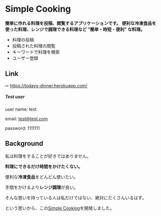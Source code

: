 # **Simple Cooking**
**簡単に作れる料理を投稿、閲覧するアプリケーションです。**
**便利な冷凍食品を使った料理、レンジで調理できる料理など ”簡単・時短・便利” な料理。**
- 料理の投稿
- 投稿された料理の閲覧
- キーワードで料理を検索
- ユーザー登録

## Link
⇨ https://todays-dinner.herokuapp.com/

##### Test user
user name: test

email: test@test.com

password: 1111111

## Background
私は料理をすることが好きではありません。

**料理にできるだけ時間をかけたくない。**

便利な**冷凍食品**をどんどん使いたい。

手間をかけるより**レンジ調理**が良い。

そんな思いを持っている人は私だけではない、絶対にたくさんいるはず。

という思いから、この[Simple Cooking](https://todays-dinner.herokuapp.com/)を開発しました。


